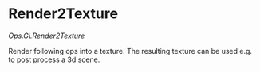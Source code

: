 # Render2Texture

*Ops.Gl.Render2Texture*

Render following ops into a texture.
The resulting texture can be used e.g. to post process a 3d scene.
